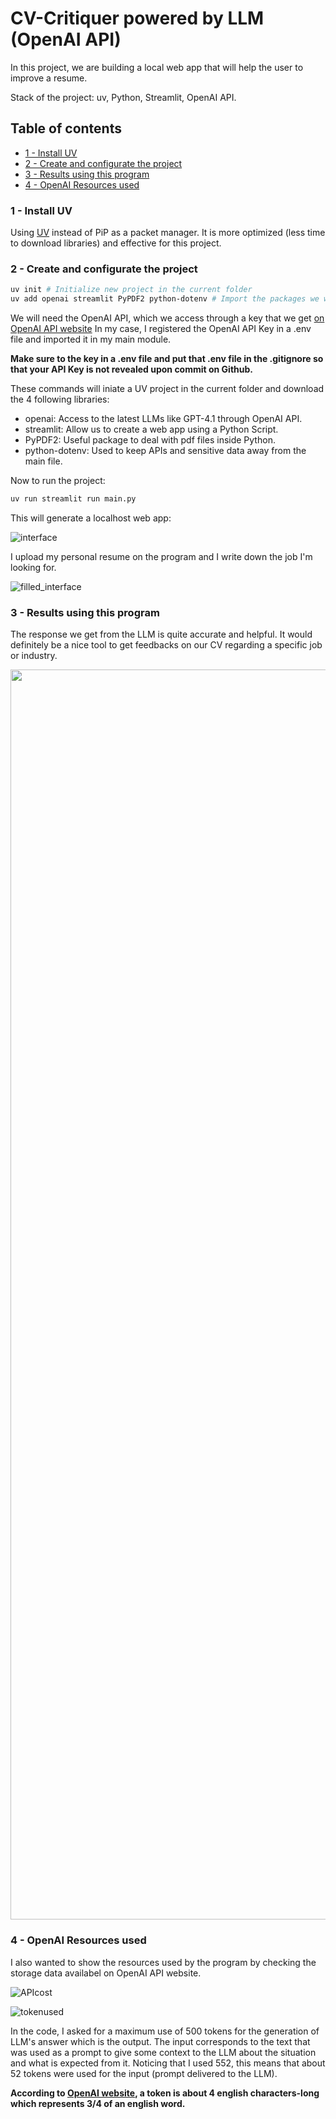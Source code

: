 # CV-Critiquer powered by LLM (OpenAI API)

In this project, we are building a local web app that will help the user to improve a resume.

Stack of the project: uv, Python, Streamlit, OpenAI API.


## **Table of contents**

* [1 - Install UV](#1---install-uv)
* [2 - Create and configurate the project](#2---create-and-configurate-the-project)
* [3 - Results using this program](#3---results-using-this-program)
* [4 - OpenAI Resources used](#4---openai-resources-used)

### 1 - Install UV

Using [UV](https://docs.astral.sh/uv/getting-started/installation/) instead of PiP as a packet manager. It is more optimized (less time to download libraries) and effective for this project.

### 2 - Create and configurate the project

```sh
uv init # Initialize new project in the current folder
uv add openai streamlit PyPDF2 python-dotenv # Import the packages we will work with
```

We will need the OpenAI API, which we access through a key that we get [on OpenAI API website](https://platform.openai.com/api-keys)
In my case, I registered the OpenAI API Key in a .env file and imported it in my main module.

**Make sure to the key in a .env file and put that .env file in the .gitignore so that your API Key is not revealed upon commit on Github.**

These commands will iniate a UV project in the current folder and download the 4 following libraries:

- openai: Access to the latest LLMs like GPT-4.1 through OpenAI API.
- streamlit: Allow us to create a web app using a Python Script.
- PyPDF2: Useful package to deal with pdf files inside Python.
- python-dotenv: Used to keep APIs and sensitive data away from the main file.

Now to run the project:

```sh
uv run streamlit run main.py
```

This will generate a localhost web app:

![interface](./assets/interface.png)

I upload my personal resume on the program and I write down the job I'm looking for.

![filled_interface](./assets/interface.png)

### 3 - Results using this program

The response we get from the LLM is quite accurate and helpful. It would definitely be a nice tool to get feedbacks on our CV regarding a specific job or industry.

<img src="./assets/results_image2.png" height="2000" width="700" />

### 4 - OpenAI Resources used

I also wanted to show the resources used by the program by checking the storage data availabel on OpenAI API website.  

![APIcost](./assets/API_use_cost.png)

![tokenused](./assets/tokens_used.png)

In the code, I asked for a maximum use of 500 tokens for the generation of LLM's answer which is the output.
The input corresponds to the text that was used as a prompt to give some context to the LLM about the situation and what is expected from it.
Noticing that I used 552, this means that about 52 tokens were used for the input (prompt delivered to the LLM).

**According to [OpenAI website](https://help.openai.com/en/articles/4936856-what-are-tokens-and-how-to-count-them), a token is about 4 english characters-long which represents 3/4 of an english word.**
